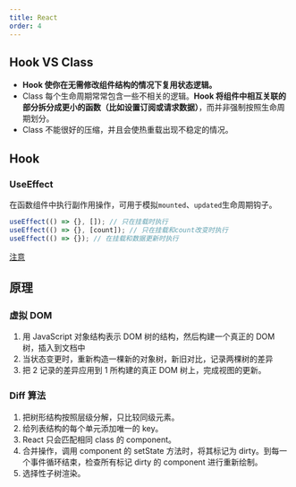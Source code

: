 ```yaml
---
title: React
order: 4
---
```


## Hook VS Class

- **Hook 使你在无需修改组件结构的情况下复用状态逻辑。**
- Class 每个生命周期常常包含一些不相关的逻辑。**Hook 将组件中相互关联的部分拆分成更小的函数（比如设置订阅或请求数据）**，而并非强制按照生命周期划分。
- Class 不能很好的压缩，并且会使热重载出现不稳定的情况。

## Hook

### UseEffect

在函数组件中执行副作用操作，可用于模拟`mounted`、`updated`生命周期钩子。

```js
useEffect(() => {}, []); // 只在挂载时执行
useEffect(() => {}, [count]); // 只在挂载和count改变时执行
useEffect(() => {}); // 在挂载和数据更新时执行
```

[注意](https://zhuanlan.zhihu.com/p/84697185)

<!-- TODO: https://fettblog.eu/typescript-react-why-i-dont-use-react-fc/ -->

## 原理

### 虚拟 DOM

1. 用 JavaScript 对象结构表示 DOM 树的结构，然后构建一个真正的 DOM 树，插入到文档中
2. 当状态变更时，重新构造一棵新的对象树，新旧对比，记录两棵树的差异
3. 把 2 记录的差异应用到 1 所构建的真正 DOM 树上，完成视图的更新。

### Diff 算法

1. 把树形结构按照层级分解，只比较同级元素。
2. 给列表结构的每个单元添加唯一的 key。
3. React 只会匹配相同 class 的 component。
4. 合并操作，调用 component 的 setState 方法时，将其标记为 dirty。到每一个事件循环结束，检查所有标记 dirty 的 component 进行重新绘制。
5. 选择性子树渲染。
